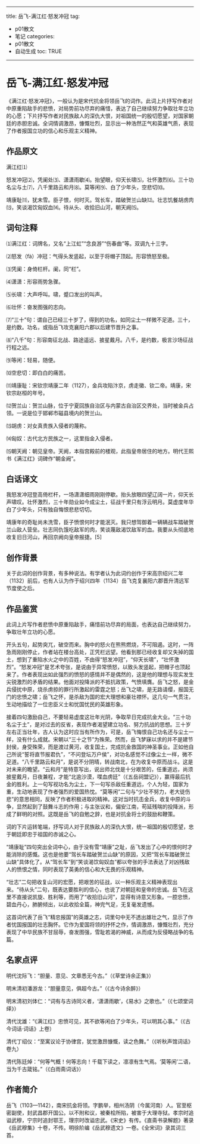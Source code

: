  ---
title: 岳飞-满江红·怒发冲冠 
tag: 
- p01散文 
- 笔记
categories:
- p01散文 
- 自动生成
toc: TRUE
--- 
<h1 id="岳飞-满江红怒发冲冠">岳飞-满江红·怒发冲冠</h1>
<p>《满江红·怒发冲冠》，一般认为是宋代抗金将领岳飞的词作。此词上片抒写作者对中原重陷敌手的悲愤，对局势前功尽弃的痛惜，表达了自己继续努力争取壮年立功的心愿；下片抒写作者对民族敌人的深仇大恨，对祖国统一的殷切愿望，对国家朝廷的赤胆忠诚。全词情调激昂，慷慨壮烈，显示出一种浩然正气和英雄气质，表现了作者报国立功的信心和乐观主义精神。</p>
<h2 id="作品原文">作品原文</h2>
<p>满江红⑴</p>
<p>怒发冲冠⑵，凭阑处⑶、潇潇雨歇⑷。抬望眼，仰天长啸⑸，壮怀激烈⑹。三十功名尘与土⑺，八千里路云和月⑻。莫等闲⑼、白了少年头，空悲切⑽。</p>
<p>靖康耻⑾，犹未雪。臣子恨，何时灭。驾长车，踏破贺兰山缺⑿。壮志饥餐胡虏肉⒀，笑谈渴饮匈奴血⒁。待从头、收拾旧山河，朝天阙⒂。</p>
<h2 id="词句注释">词句注释</h2>
<p>⑴满江红：词牌名，又名“上江虹”“念良游”“伤春曲”等。双调九十三字。</p>
<p>⑵怒发（fà）冲冠：气得头发竖起，以至于将帽子顶起。形容愤怒至极。</p>
<p>⑶凭阑：身倚栏杆。阑，同“栏”。</p>
<p>⑷潇潇：形容雨势急骤。</p>
<p>⑸长啸：大声呼叫。啸，蹙口发出的叫声。</p>
<p>⑹壮怀：奋发图强的志向。</p>
<p>⑺“三十”句：谓自己已经三十岁了，得到的功名，如同尘土一样微不足道。三十，是约数。功名，或指岳飞攻克襄阳六郡以后建节晋升之事。</p>
<p>⑻“八千”句：形容南征北战、路途遥远、披星戴月。八千，是约数，极言沙场征战行程之远。</p>
<p>⑼等闲：轻易，随便。</p>
<p>⑽空悲切：即白白的痛苦。</p>
<p>⑾靖康耻：宋钦宗靖康二年（1127），金兵攻陷汴京，虏走徽、钦二帝。靖康，宋钦宗赵桓的年号。</p>
<p>⑿贺兰山：贺兰山脉，位于宁夏回族自治区与内蒙古自治区交界处，当时被金兵占领。一说是位于邯郸市磁县境内的贺兰山。</p>
<p>⒀胡虏：对女真贵族入侵者的蔑称。</p>
<p>⒁匈奴：古代北方民族之一，这里指金入侵者。</p>
<p>⒂朝天阙：朝见皇帝。天阙，本指宫殿前的楼观，此指皇帝居住的地方。明代王熙书《满江红》词碑作“朝金阙”。</p>
<h2 id="白话译文">白话译文</h2>
<p>我怒发冲冠登高倚栏杆，一场潇潇细雨刚刚停歇。抬头放眼四望辽阔一片，仰天长声啸叹。壮怀激烈，三十年勋业如今成尘土，征战千里只有浮云明月。莫虚度年华白了少年头，只有独自悔恨悲悲切切。</p>
<p>靖康年的奇耻尚未洗雪，臣子愤恨何时才能泯灭。我只想驾御着一辆辆战车踏破贺兰山敌人营垒。壮志同仇饿吃敌军的肉，笑谈蔑敌渴饮敌军的血。我要从头彻底地收复旧日河山，再回京阙向皇帝报捷。[5]</p>
<h2 id="创作背景">创作背景</h2>
<p>关于此词的创作背景，有多种说法。有学者认为此词约创作于宋高宗绍兴二年（1132）前后，也有人认为作于绍兴四年（1134）岳飞克复襄阳六郡晋升清远军节度使之后。</p>
<h2 id="作品鉴赏">作品鉴赏</h2>
<p>此词上片写作者悲愤中原重陷敌手，痛惜前功尽弃的局面，也表达自己继续努力，争取壮年立功的心愿。</p>
<p>开头五句，起势突兀，破空而来。胸中的怒火在熊熊燃烧，不可阻遏。这时，一阵急雨刚刚停止，作者站在楼台高处，正凭栏远望。他看到那已经收复却又失掉的国土，想到了重陷水火之中的百姓，不由得“怒发冲冠”，“仰天长啸”，“壮怀激烈”。“怒发冲冠”是艺术夸张，是说由于异常愤怒，以致头发竖起，把帽子也顶起来了。作者表现出如此强烈的愤怒的感情并不是偶然的，这是他的理想与现实发生尖锐激烈的矛盾的结果。他面对投降派的不抵抗政策，气愤填膺。岳飞之怒，是金兵侵扰中原，烧杀虏掠的罪行所激起的雷霆之怒；岳飞之啸，是无路请缨，报国无门的忠愤之啸；岳飞之怀，是杀敌为国的宏大理想和豪壮襟怀。这几句一气贯注，生动地描绘了一位忠臣义士和忧国忧民的英雄形象。</p>
<p>接着四句激励自己，不要轻易虚度这壮年光阴，争取早日完成抗金大业。“三十功名尘于土”，是对过去的反省，表现作者渴望建立功名、努力抗战的思想。三十岁左右正当壮年，古人认为这时应当有所作为，可是，岳飞悔恨自己功名还与尘土一样，没有什么成就。宋朝以“三十之节”为殊荣。然而，岳飞梦寐以求的并不是建节封侯，身受殊荣，而是渡过黄河，收复国土，完成抗金救国的神圣事业。正如他自己所说“誓将直节报君仇”，“不问登坛万户侯”，对功名感觉不过像尘土一样，微不足道。“八千里路云和月”，是说不分阴晴，转战南北，在为收复中原而战斗。这是对未来的瞻望。“云和月”是特意写出，说出师北伐是十分艰苦的，任重道远，尚须披星戴月，日夜兼程，才能“北逾沙漠，喋血虏廷”（《五岳祠盟记》），赢得最后抗金的胜利。上一句写视功名为尘土，下一句写杀敌任重道远，个人为轻，国家为重，生动地表现了作者强烈的爱国热忱。“莫等闲”二句与“少壮不努力，老大徒伤悲”的意思相同，反映了作者积极进取的精神。这对当时抗击金兵，收复中原的斗争，显然起到了鼓舞斗志的作用；与主张议和，偏安江南，苟延残喘的投降派，形成了鲜明的对照。这既是岳飞的自勉之辞，也是对抗金将士的鼓励和鞭策。</p>
<p>词的下片运转笔端，抒写词人对于民族敌人的深仇大恨，统一祖国的殷切愿望，忠于朝廷即忠于祖国的赤诚之心。</p>
<p>“靖康耻”四句突出全词中心，由于没有雪“靖康”之耻，岳飞发出了心中的恨何时才能消除的感慨。这也是他要“驾长车踏破贺兰山缺”的原因，又把“驾长车踏破贺兰山缺”具体化了。从“驾长车”到“笑谈渴饮匈奴血”都以夸张的手法表达了对凶残敌人的愤恨之情，同时表现了英勇的信心和大无畏的乐观精神。</p>
<p>“壮志”二句把收复山河的宏愿，把艰苦的征战，以一种乐观主义精神表现出来。“待从头”二句，既表达要胜利的信心，也说了对朝廷和皇帝的忠诚。岳飞在这里不直接说凯旋、胜利等，而用了“收拾旧山河”，显得有诗意又形象。一腔忠愤，碧血丹心，肺腑倾出，以此收拾全篇，神完气足，无复毫发遗憾。</p>
<p>这首词代表了岳飞“精忠报国”的英雄之志，词里句中无不透出雄壮之气，显示了作者忧国报国的壮志胸怀。它作为爱国将领的抒怀之作，情调激昂，慷慨壮烈，充分表现了中华民族不甘屈辱，奋发图强，雪耻若渴的神威，从而成为反侵略战争的名篇。</p>
<h2 id="名家点评">名家点评</h2>
<p>明代沈际飞：“胆量、意见、文章悉无今古。”（《草堂诗余正集》）</p>
<p>明末清初潘游龙：“胆量意见，俱超今古。”（《古今诗余醉》）</p>
<p>明末清初刘体仁：“词有与古诗同义者，‘潇潇雨歇’，《易水》之歌也。”（《七颂堂词绎》）</p>
<p>清代沈雄：“《满江红》忠愤可见，其不欲等闲白了少年头，可以明其心事。”（《古今词话·词话》上卷）</p>
<p>清代丁绍仪：“至寓议论于协律宫，犹觉激昂慷慨，读之色舞。”（《听秋声馆词话》卷九）</p>
<p>清代陈廷焯：“何等气概！何等志向！千载下读之，凛凛有生气焉。‘莫等闲’二语，当为千古箴铭。”（《白雨斋词话》）</p>
<h2 id="作者简介">作者简介</h2>
<p>岳飞（1103—1142），南宋抗金将领。字鹏举，相州汤阴（今属河南）人。官至枢密副使，封武昌郡开国公。以不附和议，被秦桧所陷，被害于大理寺狱。孝宗时追谥武穆，宁宗时追封鄂王，理宗时改谥忠武。《宋史》有传。《直斋书录解题》著录《岳武穆集》十卷，不传。明徐阶编《岳武穆遗文》一卷。《全宋词》录其词三首。</p>
